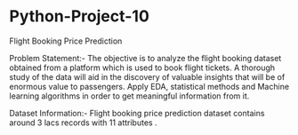 # Python-Project-10

Flight Booking Price Prediction

Problem Statement:-
The objective is to analyze the flight booking dataset obtained from a platform which is used to book flight tickets. A thorough study of the data will aid in the discovery of valuable insights that will be of enormous value to passengers. Apply EDA, statistical methods and Machine learning algorithms in order to get meaningful information from it.

Dataset Information:-
Flight booking price prediction dataset contains around 3 lacs records with 11 attributes .
